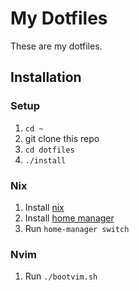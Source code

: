 # My Dotfiles
These are my dotfiles.

## Installation
### Setup
1. `cd ~`
2. git clone this repo
3. `cd dotfiles`
4. `./install`

### Nix
1. Install [nix](https://nixos.org)
2. Install [home manager](https://github.com/nix-community/home-manager)
3. Run `home-manager switch`

### Nvim
1. Run `./bootvim.sh`
